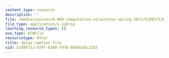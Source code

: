 ```yaml
---
content_type: resource
description: ''
file: /media/courses/6-004-computation-structures-spring-2017/52d95712bf0f6388f07b8b04a35c21b3_M278hILkZlE.srt
file_type: application/x-subrip
learning_resource_types: []
ocw_type: OCWFile
resourcetype: Other
title: 3play caption file
uid: 52d95712-bf0f-6388-f07b-8b04a35c21b3
---
```

